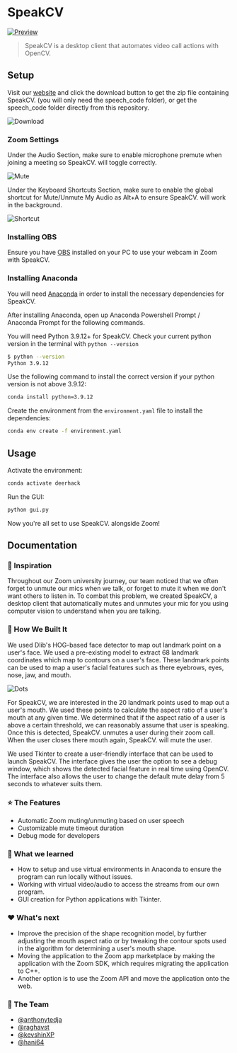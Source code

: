 # SpeakCV

[![Preview](assets/img/thumbnail.jpg)](https://anthonytedja.github.io/speakCV/)

> SpeakCV is a desktop client that automates video call actions with OpenCV.

## Setup

Visit our [website](https://anthonytedja.github.io/speakCV/) and click the download button to get the zip file containing SpeakCV. (you will only need the speech_code folder), or get the speech_code folder directly from this repository.

![Download](assets/img/download.jpg)

### Zoom Settings

Under the Audio Section, make sure to enable microphone premute when joining a meeting so SpeakCV. will toggle correctly.

![Mute](assets/img/mute.jpg)

Under the Keyboard Shortcuts Section, make sure to enable the global shortcut for Mute/Unmute My Audio as Alt+A to ensure SpeakCV. will work in the background.

![Shortcut](assets/img/shortcut.jpg)

### Installing OBS

Ensure you have [OBS](https://obsproject.com/download) installed on your PC to use your webcam in Zoom with SpeakCV.

### Installing Anaconda

You will need  [Anaconda](https://www.anaconda.com/) in order to install the necessary dependencies for SpeakCV.

After installing Anaconda, open up Anaconda Powershell Prompt / Anaconda Prompt for the following commands.

You will need Python 3.9.12+ for SpeakCV. Check your current python version in the terminal with `python --version`

```bash
$ python --version
Python 3.9.12
```

Use the following command to install the correct version if your python version is not above 3.9.12:

```bash
conda install python=3.9.12
```

Create the environment from the `environment.yaml` file to install the dependencies:

```bash
conda env create -f environment.yaml
```

## Usage

Activate the environment:

```bash
conda activate deerhack
```

Run the GUI:

```bash
python gui.py
```

Now you're all set to use SpeakCV. alongside Zoom!

## Documentation

### :speech_balloon: Inspiration

Throughout our Zoom university journey, our team noticed that we often forget to unmute our mics when we talk, or forget to mute it when we don't want others to listen in. To combat this problem, we created SpeakCV, a desktop client that automatically mutes and unmutes your mic for you using computer vision to understand when you are talking.

### :wrench: How We Built It

We used Dlib's HOG-based face detector to map out landmark point on a user's face. We used a pre-existing model to extract 68 landmark coordinates which map to contours on a user's face. These landmark points can be used to map a user's facial features such as there eyebrows, eyes, nose, jaw, and mouth.

![Dots](assets/img/dots.png)

For SpeakCV, we are interested in the 20 landmark points used to map out a user's mouth. We used these points to calculate the aspect ratio of a user's mouth at any given time. We determined that if the aspect ratio of a user is above a certain threshold, we can reasonably assume that user is speaking. Once this is detected, SpeakCV. unmutes a user during their zoom call. When the user closes there mouth again, SpeakCV. will mute the user.

We used Tkinter to create a user-friendly interface that can be used to launch SpeakCV. The interface gives the user the option to see a debug window, which shows the detected facial feature in real time using OpenCV. The interface also allows the user to change the default mute delay from 5 seconds to whatever suits them.

### :star: The Features

- Automatic Zoom muting/unmuting based on user speech
- Customizable mute timeout duration
- Debug mode for developers

### :brain: What we learned

- How to setup and use virtual environments in Anaconda to ensure the program can run locally without issues.
- Working with virtual video/audio to access the streams from our own program.
- GUI creation for Python applications with Tkinter.

### :heart: What's next

- Improve the precision of the shape recognition model, by further adjusting the mouth aspect ratio or by tweaking the contour spots used in the algorithm for determining a user's mouth shape.
- Moving the application to the Zoom app marketplace by making the application with the Zoom SDK, which requires migrating the application to C++.
- Another option is to use the Zoom API and move the application onto the web.

### :hammer: The Team

- [@anthonytedja](https://github.com/anthonytedja)
- [@raghavst](https://github.com/raghavst)
- [@kevshinXP](https://github.com/kevshinXP)
- [@hani64](https://github.com/hani64)
